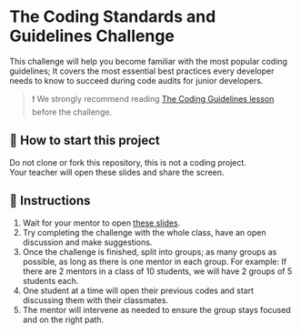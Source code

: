 # The Coding Standards and Guidelines Challenge

This challenge will help you become familiar with the most popular coding guidelines; It covers the most essential best practices every developer needs to know to succeed during code audits for junior developers.

> ❗ We strongly recommend reading [The Coding Guidelines lesson](https://4geeks.com/lesson/coding-standards-guidelines) before the challenge.

## 🌱 How to start this project

Do not clone or fork this repository, this is not a coding project.  
Your teacher will open these slides and share the screen.

## 📝 Instructions

1. Wait for your mentor to open [these slides](https://coding-guidelines-challenge.vercel.app).
2. Try completing the challenge with the whole class, have an open discussion and make suggestions.
3. Once the challenge is finished, split into groups; as many groups as possible, as long as there is one mentor in each group. For example: If there are 2 mentors in a class of 10 students, we will have 2 groups of 5 students each.
4. One student at a time will open their previous codes and start discussing them with their classmates.
5. The mentor will intervene as needed to ensure the group stays focused and on the right path.
